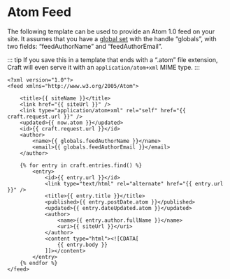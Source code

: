 # Atom Feed

The following template can be used to provide an Atom 1.0 feed on your site. It assumes that you have a [global set](../globals.md) with the handle “globals”, with two fields: “feedAuthorName” and “feedAuthorEmail”.

::: tip
If you save this in a template that ends with a “.atom” file extension, Craft will even serve it with an `application/atom+xml` MIME type.
:::

```twig
<?xml version="1.0"?>
<feed xmlns="http://www.w3.org/2005/Atom">

    <title>{{ siteName }}</title>
    <link href="{{ siteUrl }}" />
    <link type="application/atom+xml" rel="self" href="{{ craft.request.url }}" />
    <updated>{{ now.atom }}</updated>
    <id>{{ craft.request.url }}</id>
    <author>
        <name>{{ globals.feedAuthorName }}</name>
        <email>{{ globals.feedAuthorEmail }}</email>
    </author>

    {% for entry in craft.entries.find() %}
        <entry>
            <id>{{ entry.url }}</id>
            <link type="text/html" rel="alternate" href="{{ entry.url }}" />
            <title>{{ entry.title }}</title>
            <published>{{ entry.postDate.atom }}</published>
            <updated>{{ entry.dateUpdated.atom }}</updated>
            <author>
                <name>{{ entry.author.fullName }}</name>
                <uri>{{ siteUrl }}</uri>
            </author>
            <content type="html"><![CDATA[
                {{ entry.body }}
            ]]></content>
        </entry>
    {% endfor %}
</feed>
```
